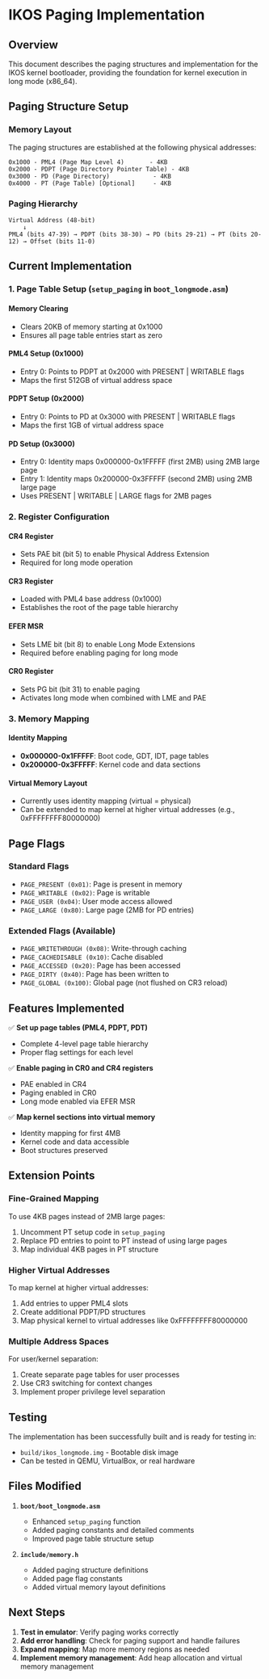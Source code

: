 # IKOS Paging Implementation

## Overview
This document describes the paging structures and implementation for the IKOS kernel bootloader, providing the foundation for kernel execution in long mode (x86_64).

## Paging Structure Setup

### Memory Layout
The paging structures are established at the following physical addresses:

```
0x1000 - PML4 (Page Map Level 4)       - 4KB
0x2000 - PDPT (Page Directory Pointer Table) - 4KB  
0x3000 - PD (Page Directory)            - 4KB
0x4000 - PT (Page Table) [Optional]     - 4KB
```

### Paging Hierarchy
```
Virtual Address (48-bit)
    ↓
PML4 (bits 47-39) → PDPT (bits 38-30) → PD (bits 29-21) → PT (bits 20-12) → Offset (bits 11-0)
```

## Current Implementation

### 1. Page Table Setup (`setup_paging` in `boot_longmode.asm`)

#### Memory Clearing
- Clears 20KB of memory starting at 0x1000
- Ensures all page table entries start as zero

#### PML4 Setup (0x1000)
- Entry 0: Points to PDPT at 0x2000 with PRESENT | WRITABLE flags
- Maps the first 512GB of virtual address space

#### PDPT Setup (0x2000)  
- Entry 0: Points to PD at 0x3000 with PRESENT | WRITABLE flags
- Maps the first 1GB of virtual address space

#### PD Setup (0x3000)
- Entry 0: Identity maps 0x000000-0x1FFFFF (first 2MB) using 2MB large page
- Entry 1: Identity maps 0x200000-0x3FFFFF (second 2MB) using 2MB large page
- Uses PRESENT | WRITABLE | LARGE flags for 2MB pages

### 2. Register Configuration

#### CR4 Register
- Sets PAE bit (bit 5) to enable Physical Address Extension
- Required for long mode operation

#### CR3 Register  
- Loaded with PML4 base address (0x1000)
- Establishes the root of the page table hierarchy

#### EFER MSR
- Sets LME bit (bit 8) to enable Long Mode Extensions
- Required before enabling paging for long mode

#### CR0 Register
- Sets PG bit (bit 31) to enable paging
- Activates long mode when combined with LME and PAE

### 3. Memory Mapping

#### Identity Mapping
- **0x000000-0x1FFFFF**: Boot code, GDT, IDT, page tables
- **0x200000-0x3FFFFF**: Kernel code and data sections

#### Virtual Memory Layout
- Currently uses identity mapping (virtual = physical)
- Can be extended to map kernel at higher virtual addresses (e.g., 0xFFFFFFFF80000000)

## Page Flags

### Standard Flags
- `PAGE_PRESENT (0x01)`: Page is present in memory
- `PAGE_WRITABLE (0x02)`: Page is writable
- `PAGE_USER (0x04)`: User mode access allowed
- `PAGE_LARGE (0x80)`: Large page (2MB for PD entries)

### Extended Flags (Available)
- `PAGE_WRITETHROUGH (0x08)`: Write-through caching
- `PAGE_CACHEDISABLE (0x10)`: Cache disabled
- `PAGE_ACCESSED (0x20)`: Page has been accessed
- `PAGE_DIRTY (0x40)`: Page has been written to
- `PAGE_GLOBAL (0x100)`: Global page (not flushed on CR3 reload)

## Features Implemented

✅ **Set up page tables (PML4, PDPT, PDT)**
- Complete 4-level page table hierarchy
- Proper flag settings for each level

✅ **Enable paging in CR0 and CR4 registers**
- PAE enabled in CR4
- Paging enabled in CR0
- Long mode enabled via EFER MSR

✅ **Map kernel sections into virtual memory**
- Identity mapping for first 4MB
- Kernel code and data accessible
- Boot structures preserved

## Extension Points

### Fine-Grained Mapping
To use 4KB pages instead of 2MB large pages:
1. Uncomment PT setup code in `setup_paging`
2. Replace PD entries to point to PT instead of using large pages
3. Map individual 4KB pages in PT structure

### Higher Virtual Addresses
To map kernel at higher virtual addresses:
1. Add entries to upper PML4 slots
2. Create additional PDPT/PD structures
3. Map physical kernel to virtual addresses like 0xFFFFFFFF80000000

### Multiple Address Spaces
For user/kernel separation:
1. Create separate page tables for user processes
2. Use CR3 switching for context changes
3. Implement proper privilege level separation

## Testing

The implementation has been successfully built and is ready for testing in:
- `build/ikos_longmode.img` - Bootable disk image
- Can be tested in QEMU, VirtualBox, or real hardware

## Files Modified

1. **`boot/boot_longmode.asm`**
   - Enhanced `setup_paging` function
   - Added paging constants and detailed comments
   - Improved page table structure setup

2. **`include/memory.h`**
   - Added paging structure definitions
   - Added page flag constants
   - Added virtual memory layout definitions

## Next Steps

1. **Test in emulator**: Verify paging works correctly
2. **Add error handling**: Check for paging support and handle failures
3. **Expand mapping**: Map more memory regions as needed
4. **Implement memory management**: Add heap allocation and virtual memory management
